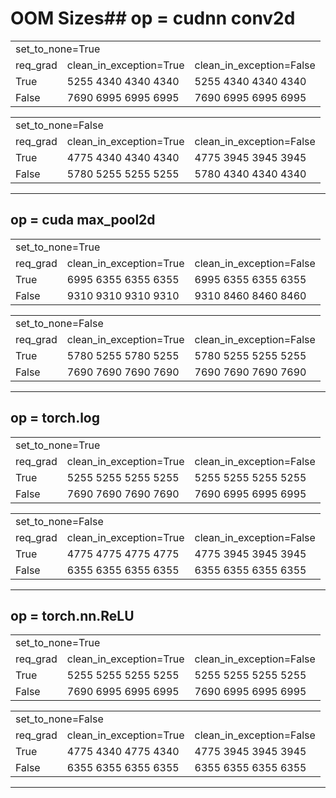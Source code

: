 # OOM Sizes## op = cudnn conv2d
<table>
<tr><td colspan="5"> set_to_none=True </td></tr>
<tr><td colspan="1"> req_grad </td><td colspan="1"> clean_in_exception=True </td><td colspan="1"> clean_in_exception=False </td></tr>
<tr><td>True</td><td>5255 4340 4340 4340</td><td>5255 4340 4340 4340</td></tr>
<tr><td>False</td><td>7690 6995 6995 6995</td><td>7690 6995 6995 6995</td></tr>
</table>

<table>
<tr><td colspan="5"> set_to_none=False </td></tr>
<tr><td colspan="1"> req_grad </td><td colspan="1"> clean_in_exception=True </td><td colspan="1"> clean_in_exception=False </td></tr>
<tr><td>True</td><td>4775 4340 4340 4340</td><td>4775 3945 3945 3945</td></tr>
<tr><td>False</td><td>5780 5255 5255 5255</td><td>5780 4340 4340 4340</td></tr>
</table>

----

## op = cuda max_pool2d
<table>
<tr><td colspan="5"> set_to_none=True </td></tr>
<tr><td colspan="1"> req_grad </td><td colspan="1"> clean_in_exception=True </td><td colspan="1"> clean_in_exception=False </td></tr>
<tr><td>True</td><td>6995 6355 6355 6355</td><td>6995 6355 6355 6355</td></tr>
<tr><td>False</td><td>9310 9310 9310 9310</td><td>9310 8460 8460 8460</td></tr>
</table>

<table>
<tr><td colspan="5"> set_to_none=False </td></tr>
<tr><td colspan="1"> req_grad </td><td colspan="1"> clean_in_exception=True </td><td colspan="1"> clean_in_exception=False </td></tr>
<tr><td>True</td><td>5780 5255 5780 5255</td><td>5780 5255 5255 5255</td></tr>
<tr><td>False</td><td>7690 7690 7690 7690</td><td>7690 7690 7690 7690</td></tr>
</table>

----

## op = torch.log
<table>
<tr><td colspan="5"> set_to_none=True </td></tr>
<tr><td colspan="1"> req_grad </td><td colspan="1"> clean_in_exception=True </td><td colspan="1"> clean_in_exception=False </td></tr>
<tr><td>True</td><td>5255 5255 5255 5255</td><td>5255 5255 5255 5255</td></tr>
<tr><td>False</td><td>7690 7690 7690 7690</td><td>7690 6995 6995 6995</td></tr>
</table>

<table>
<tr><td colspan="5"> set_to_none=False </td></tr>
<tr><td colspan="1"> req_grad </td><td colspan="1"> clean_in_exception=True </td><td colspan="1"> clean_in_exception=False </td></tr>
<tr><td>True</td><td>4775 4775 4775 4775</td><td>4775 3945 3945 3945</td></tr>
<tr><td>False</td><td>6355 6355 6355 6355</td><td>6355 6355 6355 6355</td></tr>
</table>

----

## op = torch.nn.ReLU
<table>
<tr><td colspan="5"> set_to_none=True </td></tr>
<tr><td colspan="1"> req_grad </td><td colspan="1"> clean_in_exception=True </td><td colspan="1"> clean_in_exception=False </td></tr>
<tr><td>True</td><td>5255 5255 5255 5255</td><td>5255 5255 5255 5255</td></tr>
<tr><td>False</td><td>7690 6995 6995 6995</td><td>7690 6995 6995 6995</td></tr>
</table>

<table>
<tr><td colspan="5"> set_to_none=False </td></tr>
<tr><td colspan="1"> req_grad </td><td colspan="1"> clean_in_exception=True </td><td colspan="1"> clean_in_exception=False </td></tr>
<tr><td>True</td><td>4775 4340 4775 4340</td><td>4775 3945 3945 3945</td></tr>
<tr><td>False</td><td>6355 6355 6355 6355</td><td>6355 6355 6355 6355</td></tr>
</table>

----

